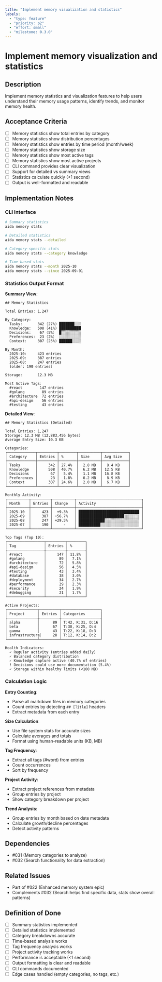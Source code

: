 ```yaml
---
title: "Implement memory visualization and statistics"
labels:
  - "type: feature"
  - "priority: p2"
  - "effort: small"
  - "milestone: 0.3.0"
---
```


# Implement memory visualization and statistics

## Description

Implement memory statistics and visualization features to help users understand their memory usage patterns, identify trends, and monitor memory health.

## Acceptance Criteria

- [ ] Memory statistics show total entries by category
- [ ] Memory statistics show distribution percentages
- [ ] Memory statistics show entries by time period (month/week)
- [ ] Memory statistics show storage size
- [ ] Memory statistics show most active tags
- [ ] Memory statistics show most active projects
- [ ] CLI command provides clear visualization
- [ ] Support for detailed vs summary views
- [ ] Statistics calculate quickly (<1 second)
- [ ] Output is well-formatted and readable

## Implementation Notes

### CLI Interface

```bash
# Summary statistics
aida memory stats

# Detailed statistics
aida memory stats --detailed

# Category-specific stats
aida memory stats --category knowledge

# Time-based stats
aida memory stats --month 2025-10
aida memory stats --since 2025-09-01
```

### Statistics Output Format

**Summary View**:

```text
## Memory Statistics

Total Entries: 1,247

By Category:
  Tasks:       342 (27%) ███████░░░
  Knowledge:   508 (41%) ██████████
  Decisions:    67 (5%)  █░░░░░░░░░
  Preferences:  23 (2%)  ░░░░░░░░░░
  Context:     307 (25%) ██████░░░░

By Month:
  2025-10:     423 entries
  2025-09:     387 entries
  2025-08:     247 entries
  [older: 190 entries]

Storage:       12.3 MB

Most Active Tags:
  #react        147 entries
  #golang        89 entries
  #architecture  72 entries
  #api-design    56 entries
  #testing       43 entries
```

**Detailed View**:

```text
## Memory Statistics (Detailed)

Total Entries: 1,247
Storage: 12.3 MB (12,883,456 bytes)
Average Entry Size: 10.3 KB

Categories:
┌─────────────┬─────────┬────────┬──────────┬────────────┐
│ Category    │ Entries │ %      │ Size     │ Avg Size   │
├─────────────┼─────────┼────────┼──────────┼────────────┤
│ Tasks       │     342 │ 27.4%  │  2.8 MB  │  8.4 KB    │
│ Knowledge   │     508 │ 40.7%  │  6.2 MB  │ 12.5 KB    │
│ Decisions   │      67 │  5.4%  │  1.1 MB  │ 16.8 KB    │
│ Preferences │      23 │  1.8%  │  0.2 MB  │  8.9 KB    │
│ Context     │     307 │ 24.6%  │  2.0 MB  │  6.7 KB    │
└─────────────┴─────────┴────────┴──────────┴────────────┘

Monthly Activity:
┌──────────┬─────────┬──────────┬──────────────────────────────┐
│ Month    │ Entries │ Change   │ Activity                     │
├──────────┼─────────┼──────────┼──────────────────────────────┤
│ 2025-10  │     423 │  +9.3%   │ ████████████████████████████ │
│ 2025-09  │     387 │ +56.7%   │ █████████████████████░░░░░░░ │
│ 2025-08  │     247 │ +29.5%   │ ████████████░░░░░░░░░░░░░░░░ │
│ 2025-07  │     190 │     -    │ ██████████░░░░░░░░░░░░░░░░░░ │
└──────────┴─────────┴──────────┴──────────────────────────────┘

Top Tags (Top 10):
┌─────────────────┬─────────┬────────┐
│ Tag             │ Entries │ %      │
├─────────────────┼─────────┼────────┤
│ #react          │     147 │ 11.8%  │
│ #golang         │      89 │  7.1%  │
│ #architecture   │      72 │  5.8%  │
│ #api-design     │      56 │  4.5%  │
│ #testing        │      43 │  3.4%  │
│ #database       │      38 │  3.0%  │
│ #deployment     │      34 │  2.7%  │
│ #performance    │      29 │  2.3%  │
│ #security       │      24 │  1.9%  │
│ #debugging      │      21 │  1.7%  │
└─────────────────┴─────────┴────────┘

Active Projects:
┌──────────────┬─────────┬──────────────────┐
│ Project      │ Entries │ Categories       │
├──────────────┼─────────┼──────────────────┤
│ alpha        │      89 │ T:42, K:31, D:16 │
│ beta         │      67 │ T:38, K:25, D:4  │
│ gamma        │      43 │ T:22, K:18, D:3  │
│ infrastructure│     28 │ T:12, K:14, D:2  │
└──────────────┴─────────┴──────────────────┘

Health Indicators:
  ✓ Regular activity (entries added daily)
  ✓ Balanced category distribution
  ✓ Knowledge capture active (40.7% of entries)
  ! Decisions could use more documentation (5.4%)
  ✓ Storage within healthy limits (<100 MB)
```

### Calculation Logic

**Entry Counting**:

- Parse all markdown files in memory categories
- Count entries by detecting `## [Title]` headers
- Extract metadata from each entry

**Size Calculation**:

- Use file system stats for accurate sizes
- Calculate averages and totals
- Format using human-readable units (KB, MB)

**Tag Frequency**:

- Extract all tags (#word) from entries
- Count occurrences
- Sort by frequency

**Project Activity**:

- Extract project references from metadata
- Group entries by project
- Show category breakdown per project

**Trend Analysis**:

- Group entries by month based on date metadata
- Calculate growth/decline percentages
- Detect activity patterns

## Dependencies

- #031 (Memory categories to analyze)
- #032 (Search functionality for data extraction)

## Related Issues

- Part of #022 (Enhanced memory system epic)
- Complements #032 (Search helps find specific data, stats show overall patterns)

## Definition of Done

- [ ] Summary statistics implemented
- [ ] Detailed statistics implemented
- [ ] Category breakdowns accurate
- [ ] Time-based analysis works
- [ ] Tag frequency analysis works
- [ ] Project activity tracking works
- [ ] Performance is acceptable (<1 second)
- [ ] Output formatting is clear and readable
- [ ] CLI commands documented
- [ ] Edge cases handled (empty categories, no tags, etc.)
